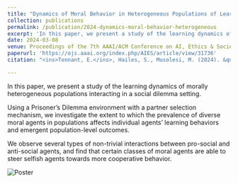 ```yaml
---
title: "Dynamics of Moral Behavior in Heterogeneous Populations of Learning Agents"
collection: publications
permalink: /publication/2024-dynamics-moral-behavior-heterogeneous
excerpt: 'In this paper, we present a study of the learning dynamics of morally heterogeneous populations interacting in a social dilemma setting. We observe several types of non-trivial interactions between pro-social and anti-social agents, and find that certain classes of moral agents are able to steer selfish agents towards more cooperative behavior. [Thread on X](https://x.com/liza_karmannaya/status/1772946651142877232)'
date: 2024-03-08
venue: Proceedings of the 7th AAAI/ACM Conference on AI, Ethics & Society (AIES'24)
paperurl: 'https://ojs.aaai.org/index.php/AIES/article/view/31736' 
citation: "<ins>Tennant, E.</ins>, Hailes, S., Musolesi, M. (2024). &quot;Dynamics of Moral Behavior in Heterogeneous Populations of Learning Agents.&quot; <i> Proceedings of the 7th AAAI/ACM Conference on AI, Ethics & Society (AIES'24). </i>"

---
```


In this paper, we present a study of the learning dynamics of morally heterogeneous populations interacting in a social dilemma setting. 

Using a Prisoner’s Dilemma environment with a partner selection mechanism, we investigate the extent to which the prevalence of diverse moral agents in populations affects individual agents’ learning behaviors and emergent population-level outcomes. 

We observe several types of non-trivial interactions between pro-social and anti-social agents, and find that certain classes of moral agents are able to steer selfish agents towards more cooperative behavior.

![Poster](/files/Poster-AIES2024.png)

